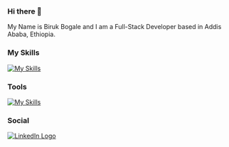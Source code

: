 ### Hi there 👋

My Name is Biruk Bogale and I am a Full-Stack Developer based in Addis Ababa, Ethiopia.

### My Skills

[![My Skills](https://skillicons.dev/icons?i=html,css,js,react,nextjs,bootstrap,tailwind,nodejs,express,mysql,postgres,mongodb)](https://skillicons.dev)
<br/>

### Tools

[![My Skills](https://skillicons.dev/icons?i=vscode,git,github,postman,powershell,nginx,ubuntu)](https://skillicons.dev)
<br/>

### Social

<div >
  <a href="https://www.linkedin.com/in/biruk-bogale/"  target="_blank">
    <img src="https://img.shields.io/badge/LinkedIn-blue?style=for-the-badge&logo=linkedin&logoColor=white" alt="LinkedIn Logo"/>
  </a>

</div>

<!--
**Biruk-Bogale/Biruk-Bogale** is a ✨ _special_ ✨ repository because its `README.md` (this file) appears on your GitHub profile.

Here are some ideas to get you started:

- 🔭 I’m currently working on ...
- 🌱 I’m currently learning ...
- 👯 I’m looking to collaborate on ...
- 🤔 I’m looking for help with ...
- 💬 Ask me about ...
- 📫 How to reach me: ...
- 😄 Pronouns: ...
- ⚡ Fun fact: ...
-->
